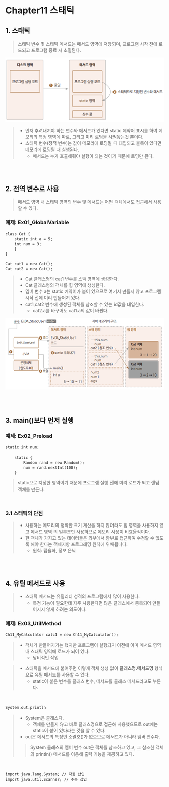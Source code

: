 # Chapter11 스태틱

## 1. 스태틱

> 스태틱 변수 및 스태틱 메서드는 메서드 영역에 저장되며, 프로그램 시작 전에 로드되고 프로그램 종료 시 소멸된다.

![img.png](img.png)

> - 먼저 추려내져야 하는 변수와 메서드가 있다면 static 예약어 표시를 하여 메모리의 특정 영역에 따로, 그리고 미리 로딩을 시켜놓는것 뿐이다.
> - 스태틱 변수(정적 변수)는 값이 메모리에 로딩될 때 대입되고 블록이 있다면 메모리에 로딩될 때 실행된다.
>   - 메서드는 누가 호출해줘야 실행이 되는 것이기 때문에 로딩만 된다.

<br>
<br>

## 2. 전역 변수로 사용

> 메서드 영역 내 스태틱 영역의 변수 및 메서드는 어떤 객체에서도 접근해서 사용할 수 있다.

### 예제: Ex01_GlobalVariable

```
class Cat {
    static int a = 5;
    int num = 3;
    }
}
```

```
Cat cat1 = new Cat();
Cat cat2 = new Cat();
```
> - Cat 클래스형의 cat1 변수를 스택 영역에 생성한다.
> - Cat 클래스형의 객체를 힙 영역에 생성한다.
> - 멤버 변수 a는 static 예약어가 붙어 있으므로 여기서 만들지 않고 프로그램 시작 전에 미리 만들어져 있다.
> - cat1,cat2 변수에 생성된 객체를 참조할 수 있는 id값을 대입한다.
>   - cat2.a를 바꾸어도 cat1.a의 값이 바뀐다.

![img_1.png](img_1.png)

<br>
<br>

## 3. main()보다 먼저 실행

### 예제: Ex02_Preload

```
static int num;

    static {
        Random rand = new Random();
        num = rand.nextInt(100);
    }
```
> static으로 지정한 영역이기 때문에 프로그램 실행 전에 미리 로드가 되고 랜덤 객체를 만든다.

<br>

### 3.1 스태틱의 단점
> - 사용하는 메모리의 정확한 크기 계산을 하지 않더라도 힙 영역을 사용하지 않고 메서드 영역 의 일부분만 사용하므로 메모리 사용이 비효율적이다.
> - 한 객체가 가지고 있는 데이터들은 외부에서 함부로 접근하여 수정할 수 없도록 해야 한다는 객체지향 프로그래밍 원칙에 위배됩니다.
>   - 원칙: 캡슐화, 정보 은닉

<br>
<br>

## 4. 유틸 메서드로 사용

> - 스태틱 메서드는 유틸리티 성격의 프로그램에서 많이 사용한다.
>   - 특정 기능이 필요한데 자주 사용한다면 많은 클래스에서 중복되어 만들어지지 않게 하려는 의도이다.

### 예제: Ex03_UtilMethod
```
Ch11_MyCalculator calc1 = new Ch11_MyCalculator();
```
> - 객체가 만들어지기는 했지만 프로그램이 실행되기 이전에 이미 메서드 영역 내 스태틱 영역에 로드가 되어 있다.
>   - 낭비적인 작업

> - 스태틱을 메서드에 붙여주면 이렇게 객체 생성 없이 **클래스명.메서드명** 형식으로 유틸 메서드를 사용할 수 있다.
>   - static이 붙은 변수를 클래스 변수, 메서드를 클래스 메서드라고도 부른다.

<br>

```System.out.println```
> - System은 클래스다.
>   - 객체를 만들지 않고 바로 클래스명으로 접근해 사용했으므로 out에는 static이 붙어 있다라는 것을 알 수 있다.
> - out은 메서드의 특징인 소괄호()가 없으므로 메서드가 아니라 멤버 변수다.
>> System 클래스의 멤버 변수 out은 객체를 참조하고 있고, 그 참조한 객체의 println() 메서드를 이용해 출력 기능을 제공하고 있다.

<br>

```
import java.lang.System; // 자동 삽입
import java.util.Scanner; // 수동 삽입
```